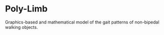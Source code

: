 # Poly-Limb
Graphics-based and mathematical model of the gait patterns of non-bipedal walking objects.
